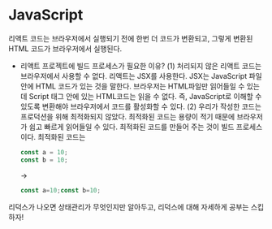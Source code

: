 # JavaScript

리액트 코드는 브라우저에서 실행되기 전에 한번 더 코드가 변환되고, 그렇게 변환된 HTML 코드가 브라우저에서 실행된다. 

- 리액트 프로젝트에 빌드 프로세스가 필요한 이유?
  (1) 처리되지 않은 리액트 코드는 브라우저에서 사용할 수 없다. 
  리액트는 JSX를 사용한다. JSX는 JavaScript 파일 안에 HTML 코드가 있는 것을 말한다.
  브라우저는 HTML파일만 읽어들일 수 있는데 Script 태그 안에 있는 HTML코드는 읽을 수 없다.
  즉, JavaScript로 이해할 수 있도록 변환해야 브라우저에서 코드를 활성화할 수 있다.
  (2) 우리가 작성한 코드는 프로덕션을 위해 최적화되지 않았다.
  최적화된 코드는 용량이 적기 때문에 브라우저가 쉽고 빠르게 읽어들일 수 있다. 최적화된 코드를 만들어 주는 것이 빌드 프로세스이다.
  최적화된 코드는 
  
  ``` javascript
  const a = 10;
  const b = 10;
  ```

  -> 

  ``` javascript
  const a=10;const b=10;
  ```

  
리덕스가 나오면 상태관리가 무엇인지만 알아두고, 리덕스에 대해 자세하게 공부는 스킵하자! 